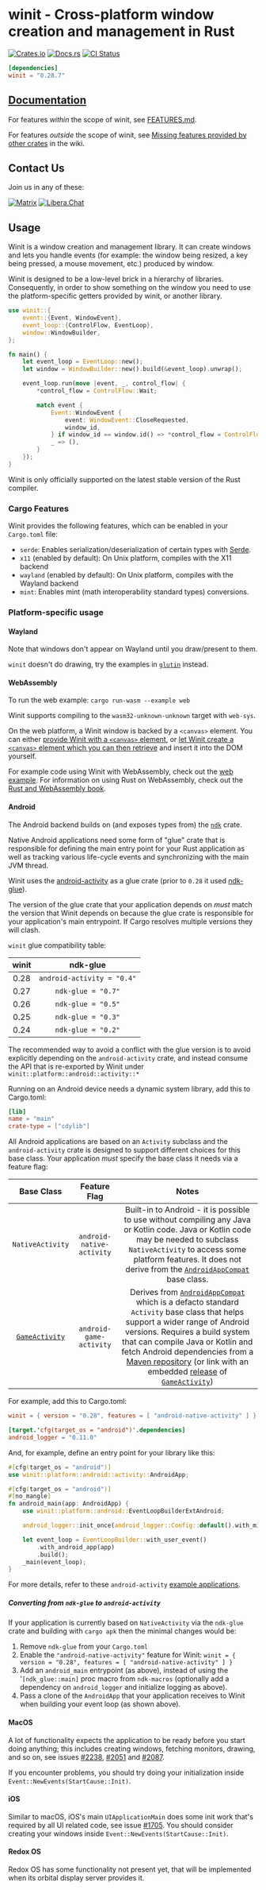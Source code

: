 # winit - Cross-platform window creation and management in Rust

[![Crates.io](https://img.shields.io/crates/v/winit.svg)](https://crates.io/crates/winit)
[![Docs.rs](https://docs.rs/winit/badge.svg)](https://docs.rs/winit)
[![CI Status](https://github.com/rust-windowing/winit/workflows/CI/badge.svg)](https://github.com/rust-windowing/winit/actions)

```toml
[dependencies]
winit = "0.28.7"
```

## [Documentation](https://docs.rs/winit)

For features _within_ the scope of winit, see [FEATURES.md](FEATURES.md).

For features _outside_ the scope of winit, see [Missing features provided by other crates](https://github.com/rust-windowing/winit/wiki/Missing-features-provided-by-other-crates) in the wiki.

## Contact Us

Join us in any of these:

[![Matrix](https://img.shields.io/badge/Matrix-%23rust--windowing%3Amatrix.org-blueviolet.svg)](https://matrix.to/#/#rust-windowing:matrix.org)
[![Libera.Chat](https://img.shields.io/badge/libera.chat-%23winit-red.svg)](https://web.libera.chat/#winit)

## Usage

Winit is a window creation and management library. It can create windows and lets you handle
events (for example: the window being resized, a key being pressed, a mouse movement, etc.)
produced by window.

Winit is designed to be a low-level brick in a hierarchy of libraries. Consequently, in order to
show something on the window you need to use the platform-specific getters provided by winit, or
another library.

```rust
use winit::{
    event::{Event, WindowEvent},
    event_loop::{ControlFlow, EventLoop},
    window::WindowBuilder,
};

fn main() {
    let event_loop = EventLoop::new();
    let window = WindowBuilder::new().build(&event_loop).unwrap();

    event_loop.run(move |event, _, control_flow| {
        *control_flow = ControlFlow::Wait;

        match event {
            Event::WindowEvent {
                event: WindowEvent::CloseRequested,
                window_id,
            } if window_id == window.id() => *control_flow = ControlFlow::Exit,
            _ => (),
        }
    });
}
```

Winit is only officially supported on the latest stable version of the Rust compiler.

### Cargo Features

Winit provides the following features, which can be enabled in your `Cargo.toml` file:
* `serde`: Enables serialization/deserialization of certain types with [Serde](https://crates.io/crates/serde).
* `x11` (enabled by default): On Unix platform, compiles with the X11 backend
* `wayland` (enabled by default): On Unix platform, compiles with the Wayland backend
* `mint`: Enables mint (math interoperability standard types) conversions.

### Platform-specific usage

#### Wayland

Note that windows don't appear on Wayland until you draw/present to them.

`winit` doesn't do drawing, try the examples in [`glutin`] instead.

[`glutin`]: https://github.com/rust-windowing/glutin

#### WebAssembly

To run the web example: `cargo run-wasm --example web`

Winit supports compiling to the `wasm32-unknown-unknown` target with `web-sys`.

On the web platform, a Winit window is backed by a `<canvas>` element. You can
either [provide Winit with a `<canvas>` element][web with_canvas], or [let Winit
create a `<canvas>` element which you can then retrieve][web canvas getter] and
insert it into the DOM yourself.

For example code using Winit with WebAssembly, check out the [web example]. For
information on using Rust on WebAssembly, check out the [Rust and WebAssembly
book].

[web with_canvas]: https://docs.rs/winit/latest/wasm32-unknown-unknown/winit/platform/web/trait.WindowBuilderExtWebSys.html#tymethod.with_canvas
[web canvas getter]: https://docs.rs/winit/latest/wasm32-unknown-unknown/winit/platform/web/trait.WindowExtWebSys.html#tymethod.canvas
[web example]: ./examples/web.rs
[Rust and WebAssembly book]: https://rustwasm.github.io/book/

#### Android

The Android backend builds on (and exposes types from) the [`ndk`](https://docs.rs/ndk/0.7.0/ndk/) crate.

Native Android applications need some form of "glue" crate that is responsible
for defining the main entry point for your Rust application as well as tracking
various life-cycle events and synchronizing with the main JVM thread.

Winit uses the [android-activity](https://github.com/rib/android-activity) as a
glue crate (prior to `0.28` it used
[ndk-glue](https://github.com/rust-windowing/android-ndk-rs/tree/master/ndk-glue)).

The version of the glue crate that your application depends on _must_ match the
version that Winit depends on because the glue crate is responsible for your
application's main entrypoint. If Cargo resolves multiple versions they will
clash.

`winit` glue compatibility table:

| winit |       ndk-glue               |
| :---: | :--------------------------: |
| 0.28  | `android-activity = "0.4"`   |
| 0.27  | `ndk-glue = "0.7"`           |
| 0.26  | `ndk-glue = "0.5"`           |
| 0.25  | `ndk-glue = "0.3"`           |
| 0.24  | `ndk-glue = "0.2"`           |

The recommended way to avoid a conflict with the glue version is to avoid explicitly
depending on the `android-activity` crate, and instead consume the API that
is re-exported by Winit under `winit::platform::android::activity::*`

Running on an Android device needs a dynamic system library, add this to Cargo.toml:

```toml
[lib]
name = "main"
crate-type = ["cdylib"]
```

All Android applications are based on an `Activity` subclass and the
`android-activity` crate is designed to support different choices for this base
class. Your application _must_ specify the base class it needs via a feature flag:

| Base Class       | Feature Flag      |  Notes  |
| :--------------: | :---------------: | :-----: |
| `NativeActivity` | `android-native-activity` | Built-in to Android - it is possible to use without compiling any Java or Kotlin code. Java or Kotlin code may be needed to subclass `NativeActivity` to access some platform features. It does not derive from the [`AndroidAppCompat`] base class.|
| [`GameActivity`] | `android-game-activity`   | Derives from [`AndroidAppCompat`] which is a defacto standard `Activity` base class that helps support a wider range of Android versions. Requires a build system that can compile Java or Kotlin and fetch Android dependencies from a [Maven repository][agdk_jetpack] (or link with an embedded [release][agdk_releases] of [`GameActivity`]) |

[`GameActivity`]: https://developer.android.com/games/agdk/game-activity
[`GameTextInput`]: https://developer.android.com/games/agdk/add-support-for-text-input
[`AndroidAppCompat`]: https://developer.android.com/reference/androidx/appcompat/app/AppCompatActivity
[agdk_jetpack]: https://developer.android.com/jetpack/androidx/releases/games
[agdk_releases]: https://developer.android.com/games/agdk/download#agdk-libraries
[Gradle]: https://developer.android.com/studio/build

For example, add this to Cargo.toml:
```toml
winit = { version = "0.28", features = [ "android-native-activity" ] }

[target.'cfg(target_os = "android")'.dependencies]
android_logger = "0.11.0"
```

And, for example, define an entry point for your library like this:
```rust
#[cfg(target_os = "android")]
use winit::platform::android::activity::AndroidApp;

#[cfg(target_os = "android")]
#[no_mangle]
fn android_main(app: AndroidApp) {
    use winit::platform::android::EventLoopBuilderExtAndroid;

    android_logger::init_once(android_logger::Config::default().with_min_level(log::Level::Trace));

    let event_loop = EventLoopBuilder::with_user_event()
        .with_android_app(app)
        .build();
    _main(event_loop);
}
```

For more details, refer to these `android-activity` [example applications](https://github.com/rib/android-activity/tree/main/examples).

##### Converting from `ndk-glue` to `android-activity`

If your application is currently based on `NativeActivity` via the `ndk-glue` crate and building with `cargo apk` then the minimal changes would be:
1. Remove `ndk-glue` from your `Cargo.toml`
2. Enable the `"android-native-activity"` feature for Winit: `winit = { version = "0.28", features = [ "android-native-activity" ] }`
3. Add an `android_main` entrypoint (as above), instead of using the '`[ndk_glue::main]` proc macro from `ndk-macros` (optionally add a dependency on `android_logger` and initialize logging as above).
4. Pass a clone of the `AndroidApp` that your application receives to Winit when building your event loop (as shown above).

#### MacOS

A lot of functionality expects the application to be ready before you start
doing anything; this includes creating windows, fetching monitors, drawing,
and so on, see issues [#2238], [#2051] and [#2087].

If you encounter problems, you should try doing your initialization inside
`Event::NewEvents(StartCause::Init)`.

#### iOS

Similar to macOS, iOS's main `UIApplicationMain` does some init work that's required
by all UI related code, see issue [#1705]. You should consider creating your windows
inside `Event::NewEvents(StartCause::Init)`.


[#2238]: https://github.com/rust-windowing/winit/issues/2238
[#2051]: https://github.com/rust-windowing/winit/issues/2051
[#2087]: https://github.com/rust-windowing/winit/issues/2087
[#1705]: https://github.com/rust-windowing/winit/issues/1705

#### Redox OS

Redox OS has some functionality not present yet, that will be implemented when
its orbital display server provides it.
